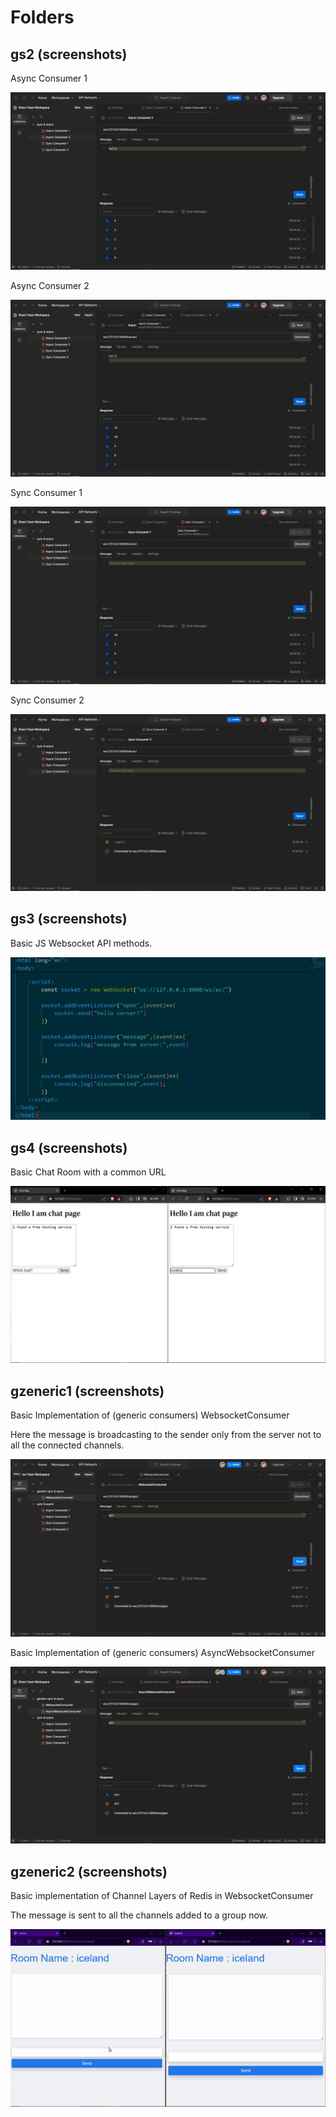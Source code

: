 # Folders



## gs2 (screenshots)

Async Consumer 1

![Image 1](https://github.com/blueberry-101/learn-django-channels/blob/main/gs2/Info/screenshots/Async%20consumer%201.png)

Async Consumer 2

![Image 2](https://github.com/blueberry-101/learn-django-channels/blob/main/gs2/Info/screenshots/Async%20consumer%202.png)

Sync Consumer 1

![Image 3](https://github.com/blueberry-101/learn-django-channels/blob/main/gs2/Info/screenshots/Sync%20consumer%201.png)

Sync Consumer 2

![Image 4](https://github.com/blueberry-101/learn-django-channels/blob/main/gs2/Info/screenshots/Sync%20consumer%202.png)

## gs3 (screenshots)

Basic JS Websocket API methods.

![Image 5](https://github.com/blueberry-101/learn-django-channels/blob/main/gs3/info/Screenshort%20-HTML.jpg)

## gs4 (screenshots)

Basic Chat Room with a common URL

![Image 6](https://github.com/blueberry-101/learn-django-channels/blob/main/gs4/info/chatting.png)

## gzeneric1 (screenshots)

Basic Implementation of (generic consumers) WebsocketConsumer

Here the message is broadcasting to the sender only from the server not to all the connected channels.

![Image 7](https://github.com/blueberry-101/learn-django-channels/blob/main/gzeneric1/info/WebsocketConsumer.png)

Basic Implementation of (generic consumers) AsyncWebsocketConsumer

![Image 7](https://github.com/blueberry-101/learn-django-channels/blob/main/gzeneric1/info/AsyncWebsocketConsumer.png)

## gzeneric2 (screenshots)

Basic implementation of Channel Layers of Redis in WebsocketConsumer

The message is sent to all the channels added to a group now.

![Image 8](https://github.com/blueberry-101/learn-django-channels/blob/main/gzeneric2/info/demo-chat.gif)

